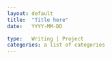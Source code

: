 ```yaml
---
layout: default
title:  "Title here"
date:   YYYY-MM-DD

type:   Writing | Project
categories: a list of categories
---
```



